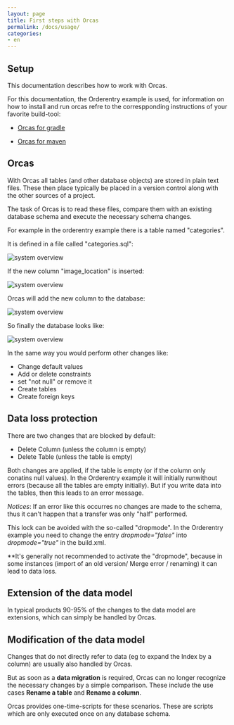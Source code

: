 ```yaml
---
layout: page
title: First steps with Orcas
permalink: /docs/usage/
categories: 
- en
---
```

## Setup

This documentation describes how to work with Orcas. 

For this documentation, the Orderentry example is used, for information on how to install and run orcas refre to the correspponding instructions of your favorite build-tool:

- [Orcas for gradle]({{site.baseurl}}/docs/getting-started-gradle/)

- [Orcas for maven]({{site.baseurl}}/docs/getting-started-maven/)

## Orcas

With Orcas all tables (and other database objects) are stored in plain text files. These then place typically be placed in a version control along with the other sources of a project.

The task of Orcas is to read these files, compare them with an existing database schema and execute the necessary schema changes.

For example in the orderentry example there is a table named "categories". 

It is defined in a file called "categories.sql":

![system overview]({{site.plantumlbaseurl}}/table_categories_intial.iuml)

If the new column "image_location" is inserted:

![system overview]({{site.plantumlbaseurl}}/table_categories_added_column.iuml)

Orcas will add the new column to the database:

![system overview]({{site.plantumlbaseurl}}/table_categories_apply.iuml)

So finally the database looks like:

![system overview]({{site.plantumlbaseurl}}/table_categories_applied.iuml)


In the same way you would perform other changes like:

- Change default values
- Add or delete constraints
- set "not null" or remove it
- Create tables
- Create foreign keys

## Data loss protection

There are two changes that are blocked by default:

- Delete Column (unless the column is empty)
- Delete Table (unless the table is empty)

Both changes are applied, if the table is empty (or if the column only conatins null values). In the Orderentry example it will initially runwithout errors (because all the tables are empty initially). But if you write data into the tables, then this leads to an error message.

*Notices*: If an error like this occurres no changes are made to the schema, thus it can't happen that a transfer was only "half" performed.

This lock can be avoided with the so-called "dropmode". In the Orderentry example you need to change the entry *dropmode="false"* into *dropmode="true"* in the build.xml.

**It's generally not recommended to activate the "dropmode", because in some instances (import of an old version/ Merge error / renaming) it can lead to data loss. 

## Extension of the data model
In typical products 90-95% of the changes to the data model are extensions, which can simply be handled by Orcas.

## Modification of the data model
Changes that do not directly refer to data (eg to expand the Index by a column) are usually also handled by Orcas.

But as soon as a **data migration** is required, Orcas can no longer recognize the necessary changes by a simple comparison. These include the use cases **Rename a table** and **Rename a column**.

Orcas provides one-time-scripts for these scenarios. These are scripts which are only executed once on any database schema.



